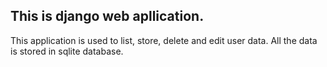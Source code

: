 ## This is django web apllication.

This application is used to list, store, delete and edit user data. All the data is stored in sqlite database.

